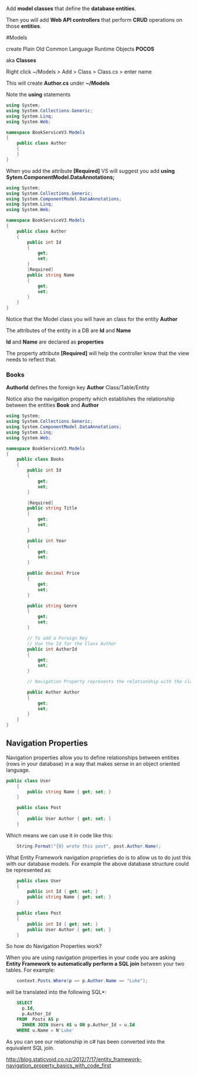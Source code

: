 Add **model classes** that define the **database entities**.

Then you will add **Web API controllers** that perform **CRUD** operations on those **entities**.

#Models


create Plain Old Common Language Runtime Objects **POCOS**

aka **Classes**

Right click ~/Models > Add > Class > Class.cs > enter name

This will create **Author.cs** under **~/Models**

Note the **using** statements

```C#
using System;
using System.Collections.Generic;
using System.Linq;
using System.Web;

namespace BookServiceV3.Models
{
    public class Author
    {
    }
}
```

When you add the attribute **[Required]** VS will suggest you add 
**using Sytem.ComponentModel.DataAnnotations;**

```C#
using System;
using System.Collections.Generic;
using System.ComponentModel.DataAnnotations;
using System.Linq;
using System.Web;

namespace BookServiceV3.Models
{
    public class Author
    {
        public int Id
        {
            get;
            set;
        }
        [Required]
        public string Name
        {
            get;
            set;
        }
    }
}

```


Notice that the Model class you will have an class for the entity **Author**

The attributes of the entity in a DB are **Id** and **Name**

**Id** and **Name** are declared as **properties**

The property attribute **[Required]** will help the controller know that the view needs to reflect that.

### Books

**AuthorId** defines the foreign key **Author** Class/Table/Entity

Notice also the navigation property which establishes the relationship between the entities **Book** and **Author**
```C#
using System;
using System.Collections.Generic;
using System.ComponentModel.DataAnnotations;
using System.Linq;
using System.Web;

namespace BookServiceV3.Models
{
    public class Books
    {
        public int Id
        {
            get;
            set;
        }

        [Required]
        public string Title
        {
            get;
            set;
        }

        public int Year
        {
            get;
            set;
        }

        public decimal Price
        {
            get;
            set;
        }

        public string Genre
        {
            get;
            set;
        }

        // To add a Foreign Key
        // Use the Id for the Class Author
        public int AuthorId
        {
            get;
            set;
        }

        // Navigation Property represents the relationship with the class Author

        public Author Author
        {
            get;
            set;
        }
    }
}
```

## Navigation Properties
 Navigation properties allow you to define relationships between entities (rows in your database) in a way that makes sense in an object oriented language.
```C#
public class User
    {
        public string Name { get; set; }
    }

    public class Post
    {
        public User Author { get; set; }
    }
```
Which means we can use it in code like this:
```C#
    String.Format("{0} wrote this post", post.Author.Name);
```
What Entity Framework navigation proprieties do is to allow us to do just this with our database models. For example the above database structure could be represented as:

```C#
    public class User
    {
        public int Id { get; set; }
        public string Name { get; set; }
    }

    public class Post
    {
        public int Id { get; set; }
        public User Author { get; set; }
    } 
```
So how do Navigation Properties work?

When you are using navigation properties in your code you are asking **Entity Framework to automatically perform a SQL join** between your two tables. For example:

```C#
    context.Posts.Where(p => p.Author.Name == "Luke");

```
will be translated into the following SQL*:

```SQL
    SELECT
      p.Id,
      p.Author_Id
    FROM  Posts AS p
      INNER JOIN Users AS u ON p.Author_Id = u.Id
    WHERE u.Name = N'Luke'
```

As you can see our relationship in c# has been converted into the equivalent SQL join.

http://blog.staticvoid.co.nz/2012/7/17/entity_framework-navigation_property_basics_with_code_first
